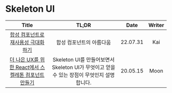 # Skeleton UI

|                                                                 Title                                                                  |                                           TL;DR                                            |   Date   | Writer |
| :------------------------------------------------------------------------------------------------------------------------------------: | :----------------------------------------------------------------------------------------: | :------: | :----: |
| <a href="https://fe-developers.kakaoent.com/2022/220731-composition-component/" target="_blank">합성 컴포넌트로 재사용성 극대화하기<a> |                                  합성 컴포넌트의 아름다움                                  | 22.07.31 |  Kai   |
|     <a href="https://ui.toast.com/weekly-pick/ko_20201110" target="_blank">더 나은 UX를 위한 React에서 스켈레톤 컴포넌트 만들기<a>     | Skeleton UI를 만들어보면서 Skeleton UI가 무엇이고 얻을 수 있는 장점이 무엇인지 설명합니다. | 20.05.15 |  Moon  |
